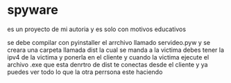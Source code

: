 # spyware
es un proyecto de mi autoria y es solo con motivos educativos 

se debe compilar con pyinstaller el arrchivo llamado servideo.pyw
y se creara una carpeta llamada dist la cual se manda a la victima 
debes tener la ipv4 de la victima y ponerla en el cliente y cuando la victima 
ejecute el archivo .exe que esta denrtro de dist te conectas desde el cliente 
y ya puedes ver todo lo que la otra perrsona este haciendo

